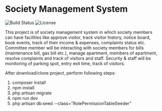 # Society Management System



![Build Status](http://img.shields.io/travis/badges/badgerbadgerbadger.svg?style=flat-square)  ![License](https://camo.githubusercontent.com/cb297629267ecb0a0487565f93e92f515a29d302/68747470733a2f2f696d672e736869656c64732e696f2f62616467652f76657273696f6e2d312e322e332d626c7565)


This project is of society management system in which society members can have facilities like approve visitor, track visitor history, notice board, book events, track of their income & expenses, complaints status etc.
Committee member will be interacting with society members for bills (maintenance bill, gas bill etc.), manage apartment, members of apartment, resolve complaints and track of visitors and staff. 
Security & staff will be monitoring of parking spot, entry exit time, track of visitors.

After download/clone project, perform following steps:
1. composer install
2. npm install
3. php artisan migrate
4. npm run dev
5. php artisan db:seed --class="RolePermissionTableSeeder"
